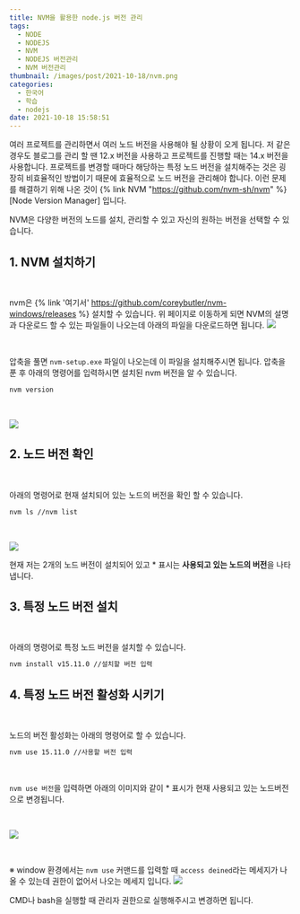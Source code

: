 ```yaml
---
title: NVM을 활용한 node.js 버전 관리
tags:
  - NODE
  - NODEJS
  - NVM
  - NODEJS 버전관리
  - NVM 버전관리
thumbnail: /images/post/2021-10-18/nvm.png
categories:
  - 한국어
  - 학습
  - nodejs
date: 2021-10-18 15:58:51
---
```


여러 프로젝트를 관리하면서 여러 노드 버전을 사용해야 될 상황이 오게 됩니다. 저 같은 경우도 블로그를 관리 할 땐 12.x 버전을 사용하고 프로젝트를 진행할 때는 14.x 버전을 사용합니다. 프로젝트를 변경할 때마다 해당하는 특정 노드 버전을 설치해주는 것은 굉장히 비효율적인 방법이기 때문에 효율적으로 노드 버전을 관리해야 합니다. 이런 문제를 해결하기 위해 나온 것이 {% link NVM "https://github.com/nvm-sh/nvm" %}[Node Version Manager] 입니다.

NVM은 다양한 버전의 노드를 설치, 관리할 수 있고 자신의 원하는 버전을 선택할 수 있습니다.

## 1. NVM 설치하기

<br>

nvm은 {% link '여기서' https://github.com/coreybutler/nvm-windows/releases %} 설치할 수 있습니다.
위 페이지로 이동하게 되면 NVM의 설명과 다운로드 할 수 있는 파일들이 나오는데 아래의 파일을 다운로드하면 됩니다.
![](/images/post/2021-10-18/nvm1.jpg)

<br>

압축을 풀면 `nvm-setup.exe` 파일이 나오는데 이 파일을 설치해주시면 됩니다.
압축을 푼 후 아래의 명령어를 입력하시면 설치된 nvm 버전을 알 수 있습니다.

```bash
nvm version
```

<br>

![](/images/post/2021-10-18/nvm2.png)

## 2. 노드 버전 확인

<br>

아래의 명령어로 현재 설치되어 있는 노드의 버전을 확인 할 수 있습니다.

```bash
nvm ls //nvm list
```

<br>

![](/images/post/2021-10-18/nvm3.png)

현재 저는 2개의 노드 버전이 설치되어 있고 \* 표시는 **사용되고 있는 노드의 버전**을 나타냅니다.

## 3. 특정 노드 버전 설치

<br>

아래의 명령어로 특정 노드 버전을 설치할 수 있습니다.

```bash
nvm install v15.11.0 //설치할 버전 입력
```

## 4. 특정 노드 버전 활성화 시키기

<br>

노드의 버전 활성화는 아래의 명령어로 할 수 있습니다.

```bash
nvm use 15.11.0 //사용할 버전 입력
```

<br>

`nvm use 버전`을 입력하면 아래의 이미지와 같이 \* 표시가 현재 사용되고 있는 노드버전으로 변경됩니다.

<br>

![](/images/post/2021-10-18/nvm4.png)

<br>

※ window 환경에서는 `nvm use` 커맨드를 입력할 때 `access deined`라는 메세지가 나올 수 있는데 권한이 없어서 나오는 메세지 입니다.
![](/images/post/2021-10-18/nvm5.png)

CMD나 bash을 실행할 때 관리자 권한으로 실행해주시고 변경하면 됩니다.

<br>
